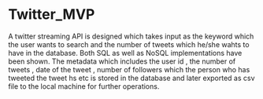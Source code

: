 # Twitter_MVP

A twitter streaming API is designed which takes input as the keyword which the user wants to search and the number of tweets which he/she wahts to have in the database.
Both SQL as well as NoSQL implementations have been shown.
The metadata which includes the user id , the number of tweets , date of the tweet , number of followers which the person who has tweeted the tweet hs etc is stored in the database and later exported as csv file to the local machine for further operations.
